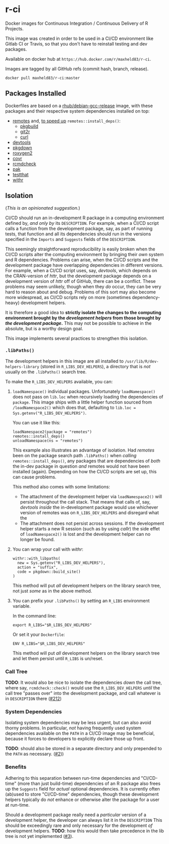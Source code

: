 # r-ci

Docker images for Continuous Integration / Continuous Delivery of R Projects. 

This image was created in order to be used in a CI/CD environment like Gitlab CI or Travis, so that you don't have to reinstall testing and dev packages. 

Available on docker hub at `https://hub.docker.com/r/maxheld83/r-ci`.

Images are tagged by all GitHub refs (commit hash, branch, release).

```
docker pull maxheld83/r-ci:master
```


## Packages Installed

Dockerfiles are based on a [rhub/debian-gcc-release](https://github.com/r-hub/rhub-linux-builders) image, with these packages and their respective system dependencies installed on top: 

- [remotes](https://remotes.r-lib.org) and, [to speed up](https://remotes.r-lib.org) `remotes::install_deps()`:
    - [pkgbuild](https://github.com/r-lib/pkgbuild)
    - [git2r](git2r.r-lib)
    - [curl](https://github.com/jeroen/curl/)
- [devtools](http://devtools.r-lib.org)
- [pkgdown](http://pkgdown.r-lib.org)
- [roxygen2](https://cran.r-project.org/web/packages/roxygen2/index.html)
- [covr](https://covr.r-lib.org)
- [rcmdcheck](https://github.com/r-lib/rcmdcheck)
- [pak](https://pak.r-lib.org)
- [testthat](https://testthat.r-lib.org)
- [withr](http://withr.r-lib.org)


## Isolation

(*This is an opinionated suggestion.*)

CI/CD should run an in-development R package in a computing environment defined by, *and only by* its `DESCRIPTION`.
For example, when a CI/CD script calls a function from the development package, say, as part of running tests, that function and all its dependencies should run in the versions specified in the `Imports` and `Suggests` fields of the `DESCRIPTION`.

This seemingly straightforward reproducibility is easily broken when the CI/CD scripts alter the computing environment by bringing their *own* system and R dependencies.
Problems can arise, when the CI/CD scripts and the development package have overlapping dependencies in different versions.
For example, when a CI/CD script uses, say, *devtools*, which depends on the CRAN-version of *httr*, but the development package depends on a development version of *httr* off of GitHub, there can be a conflict.
These problems may seem unlikely, though when they *do* occur, they can be very hard to reason about and debug.
Problems of this sort may also become more widespread, as CI/CD scripts rely on more (sometimes dependency-heavy) development helpers.

It is therefore a good idea to **strictly isolate the changes to the computing environment brought by the *development helpers* from those brought by *the development package*.**
This may not be possible to achieve in the absolute, but is a worthy design goal.

This image implements several practices to strengthen this isolation.


### `.libPaths()`

The development helpers in this image are all installed to `/usr/lib/R/dev-helpers-library` (stored in `R_LIBS_DEV_HELPERS`), a directory that is *not* usually on the `.libPaths()` search tree.

To make the `R_LIBS_DEV_HELPERS` available, you can:

1. `loadNamespace()` individual packages.
    Unfortunately `loadNamespace()` does not pass on `lib.loc` when recursively loading the dependencies of `package`.
    This image ships with a little helper function sourced from `/loadNamespace2()` which does that, defaulting to `lib.loc = Sys.getenv("R_LIBS_DEV_HELPERS")`.
    
    You can use it like this:
    
    ```
    loadNamespace2(package = "remotes")
    remotes::install_deps()
    unloadNamespace(ns = "remotes")
    ```
    
    This example also illustrates an advantage of isolation.
    Had *remotes* been on the package search path `.libPaths()` when *calling* `remotes::install_deps()`, any packages that are dependencies of *both* the in-dev package in question *and* remotes would not have been installed (again).
    Depending on how the CI/CD scripts are set up, this can cause problems.
    
    This method also comes with some limitations:
    
    - The attachment of the development helper via `loadNamespace2()` will persist throughout the call stack.
        That means that calls of, say, *devtools* *inside* the in-development package would use whichever version of remotes was on `R_LIBS_DEV_HELPERS` and disregard what the 
    - The attachment does not persist across sessions.
        If the development helper starts a new R session (such as by using *callr*) the side effet of `loadNamespace2()` is lost and the development helper can no longer be found.
2. You can wrap your call with *withr*:
    
    ```
    withr::with_libpaths(
      new = Sys.getenv("R_LIBS_DEV_HELPERS"),
      action = "suffix", 
      code = pkgdown::build_site()
    )
    ```
    
    This method will put *all* development helpers on the library search tree, not just *some* as in the above method.
    
3. You can prefix your `.libPaths()` by setting an `R_LIBS` environment variable.
    
    In the command line:
    
    ```
    export R_LIBS="$R_LIBS_DEV_HELPERS"
    ```
    
    Or set it your `Dockerfile`:
    
    ```
    ENV R_LIBS="$R_LIBS_DEV_HELPERS"
    ```
    
    This method will put *all* development helpers on the library search tree and let them persist until `R_LIBS` is un/reset.


### Call Tree

**TODO**: It would also be nice to isolate the dependencies *down* the call tree, where say, `rcmdcheck::check()` would use the `R_LIBS_DEV_HELPERS` *until* the call tree "passes over" into the development package, and call whatever is in `DESCRIPTION` there ([#212](https://github.com/r-lib/ghactions/issues/212))


### System Dependencies

Isolating system dependencies may be less urgent, but can also avoid thorny problems.
In particular, *not* having frequently used system dependencies available on the `PATH` in a CI/CD image may be beneficial, because it forces to developers to explicitly declare those up front.

**TODO**: should also be stored in a separate directory and only prepended to the `PATH` as necessary. ([#2](https://github.com/maxheld83/r-ci/issues/2)))


### Benefits

Adhering to this separation between run-time dependencies and "CI/CD-time" (more than just build-time) dependencies of an R package also frees up the `Suggests` field for *actual*  optional dependencies.
It is currently often (ab)used to store "CI/CD-time" dependencies, though these development helpers typically do *not* enhance or otherwise alter the package for a user at run-time.

Should a development package really need a *particular* version of a development helper, the developer can always list it in the `DESCRIPTION`
This should be exceedingly rare and only necessary for the development *of* development helpers.
**TODO**: how this would then take precedence in the lib tree is not yet implemented ([#3](https://github.com/maxheld83/r-ci/issues/3)).
